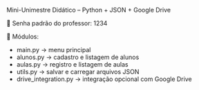 Mini-Unimestre Didático – Python + JSON + Google Drive

🔐 Senha padrão do professor: 1234

📘 Módulos:
- main.py → menu principal
- alunos.py → cadastro e listagem de alunos
- aulas.py → registro e listagem de aulas
- utils.py → salvar e carregar arquivos JSON
- drive_integration.py → integração opcional com Google Drive
